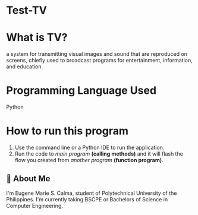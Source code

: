 # Test-TV

# What is TV?
a system for transmitting visual images and sound that are reproduced on screens, chiefly used to broadcast programs for entertainment, information, and education.

# Programming Language Used
Python

# How to run this program
1. Use the command line or a Python IDE to run the application.
2. Run the code to _main program_ **(calling methods)** and it will flash the flow you created from _another program_ **(function program)**.

## 🚀 About Me
I'm Eugene Marie S. Calma, student of Polytechnical University of the Philippines. I'm currently taking BSCPE or Bachelors of Science in Computer Engineering. 
